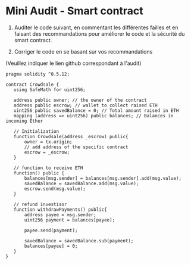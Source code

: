 # Mini Audit - Smart contract

1. Auditer le code suivant, en commentant les différentes failles et en faisant des recommandations pour améliorer le code et la sécurité du smart contract.

2. Corriger le code en se basant sur vos recommandations

(Veuillez indiquer le lien github correspondant à l'audit)

```
pragma solidity ^0.5.12;
 
contract Crowdsale {
   using SafeMath for uint256;
 
   address public owner; // the owner of the contract
   address public escrow; // wallet to collect raised ETH
   uint256 public savedBalance = 0; // Total amount raised in ETH
   mapping (address => uint256) public balances; // Balances in incoming Ether
 
   // Initialization
   function Crowdsale(address _escrow) public{
       owner = tx.origin;
       // add address of the specific contract
       escrow = _escrow;
   }
  
   // function to receive ETH
   function() public {
       balances[msg.sender] = balances[msg.sender].add(msg.value);
       savedBalance = savedBalance.add(msg.value);
       escrow.send(msg.value);
   }
  
   // refund investisor
   function withdrawPayments() public{
       address payee = msg.sender;
       uint256 payment = balances[payee];
 
       payee.send(payment);
 
       savedBalance = savedBalance.sub(payment);
       balances[payee] = 0;
   }
}
```
